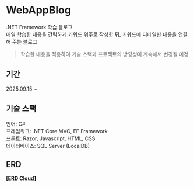 # WebAppBlog

.NET Framework 학습 블로그   
매일 학습한 내용을 간략하게 키워드 위주로 작성한 뒤, 키워드에 디테일한 내용을 연결해 주는 블로그   

> 학습한 내용을 적용하여 기술 스택과 프로젝트의 방향성이 계속해서 변경될 예정   


## 기간

2025.09.15 ~


## 기술 스택

언어: C#   
프레임워크: .NET Core MVC, EF Framework   
프론트: Razor, Javascript, HTML, CSS   
데이터베이스: SQL Server (LocalDB)   


## ERD

**[[ERD Cloud](https://www.erdcloud.com/d/xFkPLkyNxSqN8CP4a)]**

